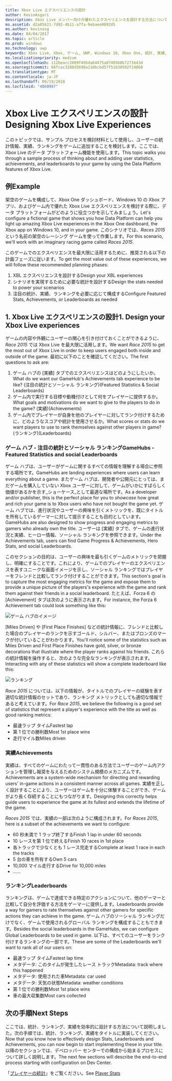 ```yaml
---
title: Xbox Live エクスペリエンスの設計
author: KevinAsgari
description: Xbox Live メンバー向けの優れたエクスペリエンスを設計する方法について説明します。そのためには、タイトルに関連するプレイヤーの統計、ランキング、実績についての計画を立てます。
ms.assetid: d2a85621-7d02-4b11-a7fa-9ebaee0092d5
ms.author: kevinasg
ms.date: 04/04/2017
ms.topic: article
ms.prod: windows
ms.technology: uwp
keywords: Xbox Live, Xbox, ゲーム, UWP, Windows 10, Xbox One, 統計, 実績, ランキング, 設計
ms.localizationpriority: medium
ms.openlocfilehash: 112beacc2009f495da64475a0740560b7271b43d
ms.sourcegitcommit: 68fcac3288d5698a13dbcbd57f51b30592f24860
ms.translationtype: MT
ms.contentlocale: ja-JP
ms.lasthandoff: 09/19/2018
ms.locfileid: "4060987"
---
```

# <a name="designing-xbox-live-experiences"></a><span data-ttu-id="e3a98-104">Xbox Live エクスペリエンスの設計</span><span class="sxs-lookup"><span data-stu-id="e3a98-104">Designing Xbox Live Experiences</span></span>

<span data-ttu-id="e3a98-105">このトピックでは、サンプル プロセスを検討材料として使用し、ユーザーの統計情報、実績、ランキングをゲームに追加することを検討します。ここでは、Xbox Live のデータ プラットフォーム機能を使用します。</span><span class="sxs-lookup"><span data-stu-id="e3a98-105">This topic walks you through a sample process of thinking about and adding user statistics, achievements, and leaderboards to your game by using the Data Platform features of Xbox Live.</span></span>

## <a name="example"></a><span data-ttu-id="e3a98-106">例</span><span class="sxs-lookup"><span data-stu-id="e3a98-106">Example</span></span>
<span data-ttu-id="e3a98-107">架空のゲームを構成して、Xbox One ダッシュボード、Windows 10 の Xbox アプリ、およびゲーム内で優れた Xbox Live エクスペリエンスを検討する際に、データ プラットフォームがどのように役立つかを示してみましょう。</span><span class="sxs-lookup"><span data-stu-id="e3a98-107">Let's configure a fictional game that shows you how Data Platform can help you light up amazing Xbox Live experiences in the Xbox One dashboard, the Xbox app on Windows 10, and in your game.</span></span> <span data-ttu-id="e3a98-108">このシナリオでは、_Races 2015_ という名前の架空のレーシング ゲームを使って作業します。</span><span class="sxs-lookup"><span data-stu-id="e3a98-108">For this scenario, we'll work with an imaginary racing game called _Races 2015_.</span></span>

<span data-ttu-id="e3a98-109">このゲームでのエクスペリエンスを最大限に活用するために、推奨される以下の計画フェーズに従います。</span><span class="sxs-lookup"><span data-stu-id="e3a98-109">To get the most value out of these experiences, we will follow these recommended planning phases:</span></span>
1. <span data-ttu-id="e3a98-110">XBL エクスペリエンスを設計する</span><span class="sxs-lookup"><span data-stu-id="e3a98-110">Design your XBL experiences</span></span>
2. <span data-ttu-id="e3a98-111">シナリオを実現するために必要な統計を設計する</span><span class="sxs-lookup"><span data-stu-id="e3a98-111">Design the stats needed to power your scenarios</span></span>
3. <span data-ttu-id="e3a98-112">注目の統計、実績、ランキングを必要に応じて構成する</span><span class="sxs-lookup"><span data-stu-id="e3a98-112">Configure Featured Stats, Achievements, or Leaderboards as needed</span></span>


## <a name="1-design-your-xbox-live-experiences"></a><span data-ttu-id="e3a98-113">1. Xbox Live エクスペリエンスの設計</span><span class="sxs-lookup"><span data-stu-id="e3a98-113">1. Design your Xbox Live experiences</span></span>
<span data-ttu-id="e3a98-114">ゲームの内容や外観にユーザーの関心を引き付けておくことができるように、_Race 2015_ では Xbox Live を最大限に活用します。</span><span class="sxs-lookup"><span data-stu-id="e3a98-114">We want _Race 2015_ to get the most out of Xbox Live in order to keep users engaged both inside and outside of the game.</span></span> <span data-ttu-id="e3a98-115">最初に以下のことを確認してください。</span><span class="sxs-lookup"><span data-stu-id="e3a98-115">The first questions to ask are:</span></span>

1. <span data-ttu-id="e3a98-116">ゲーム ハブの [実績] タブでのエクスペリエンスはどのようにしたいか。</span><span class="sxs-lookup"><span data-stu-id="e3a98-116">What do we want our GameHub's Achievements tab experience to be like?</span></span> <span data-ttu-id="e3a98-117">(注目の統計とソーシャル ランキング)</span><span class="sxs-lookup"><span data-stu-id="e3a98-117">(Featured Statistics & Social Leaderboards)</span></span>
2. <span data-ttu-id="e3a98-118">ゲーム内で実行する目標や動機付けとして何をプレイヤーに提供するか。</span><span class="sxs-lookup"><span data-stu-id="e3a98-118">What goals and motivations do we want to give to the players to do in the game?</span></span> <span data-ttu-id="e3a98-119">(実績)</span><span class="sxs-lookup"><span data-stu-id="e3a98-119">(Achievements)</span></span>
3. <span data-ttu-id="e3a98-120">ゲーム内でプレイヤーが自身を他のプレイヤーに対してランク付けするために、どのようなスコアや統計を使用させるか。</span><span class="sxs-lookup"><span data-stu-id="e3a98-120">What scores or stats do we want players to use to rank themselves against other players in game?</span></span> <span data-ttu-id="e3a98-121">(ランキング)</span><span class="sxs-lookup"><span data-stu-id="e3a98-121">(Leaderboards)</span></span>


### <a name="gamehubs---featured-statistics-and-social-leaderboards"></a><span data-ttu-id="e3a98-122">ゲーム ハブ - 注目の統計とソーシャル ランキング</span><span class="sxs-lookup"><span data-stu-id="e3a98-122">GameHubs - Featured Statistics and social Leaderboards</span></span>
<span data-ttu-id="e3a98-123">ゲーム ハブは、ユーザーがゲームに関するすべての情報を理解する場合に参照する場所です。</span><span class="sxs-lookup"><span data-stu-id="e3a98-123">GameHubs are landing experiences where users can learn everything about a game.</span></span> <span data-ttu-id="e3a98-124">またゲーム ハブは、開発者や公開元にとっては、まだゲームを購入していない Xbox ユーザーに対して、ゲームがいかにすばらしく価値があるかを示す_ショーケース_として最適な場所です。</span><span class="sxs-lookup"><span data-stu-id="e3a98-124">As a developer and/or publisher, this is the perfect place for you to _showcase_ how great and rich your game is to Xbox users who have not bought the game yet.</span></span> <span data-ttu-id="e3a98-125">ゲーム ハブでは、進行状況やユーザーの興味を引くメトリックを、既にタイトルを所有しているゲーマーに対して提示することも目的としています。</span><span class="sxs-lookup"><span data-stu-id="e3a98-125">GameHubs are also designed to show progress and engaging metrics to gamers who already own the title.</span></span> <span data-ttu-id="e3a98-126">ユーザーは [実績] タブで、ゲームの進行状況と実績、ヒーロー情報、ソーシャル ランキングを参照できます。</span><span class="sxs-lookup"><span data-stu-id="e3a98-126">Under the Achievements tab, users can find Game Progress & Achievements, Hero Stats, and social Leaderboards.</span></span>

<span data-ttu-id="e3a98-127">このセクションの目的は、ユーザーの興味を最も引くゲームのメトリックを把握し、明確にすることです。これにより、ゲームでのプレイヤーのエクスペリエンスを表すユニークな画面イメージを示し、ソーシャル ランキングではプレイヤーをフレンドと比較してランク付けすることができます。</span><span class="sxs-lookup"><span data-stu-id="e3a98-127">This section's goal is to capture the most engaging metrics for the game and expose them to provide a unique picture of the players's experience with the game and rank them against their friends in a social leaderboard.</span></span> <span data-ttu-id="e3a98-128">たとえば、Forza 6 の [Achievement] タブは次のように表示されます。</span><span class="sxs-lookup"><span data-stu-id="e3a98-128">For instance, the Forza 6 Achievement tab could look something like this:</span></span>

![ゲーム ハブのイメージ](../images/omega/forza_gamehub.png)


<span data-ttu-id="e3a98-130">[Miles Driven] や [First Place Finishes] などの統計情報に、フレンドと比較した場合のプレイヤーのランクを示すゴールド、シルバー、またはブロンズのマークが付いていることがわかります。</span><span class="sxs-lookup"><span data-stu-id="e3a98-130">You'll notice some of the statistics such as Miles Driven and First Place Finishes have gold, silver, or bronze decorations that illustrate where the player ranks against his friends.</span></span> <span data-ttu-id="e3a98-131">これらの統計情報を操作すると、次のような完全なランキングが表示されます。</span><span class="sxs-lookup"><span data-stu-id="e3a98-131">Interacting with any of these statistics will show a complete leaderboard like this:</span></span>

![ランキング](../images/omega/progress_gamehub_lb.png)

 <span data-ttu-id="e3a98-133">_Race 2015_ については、以下の情報が、タイトルでのプレイヤーの経験を表す適切な統計情報のセットであり、ランキング メトリックとしても適切な情報であると考えています。</span><span class="sxs-lookup"><span data-stu-id="e3a98-133">For _Race 2015_, we believe the following is a good set of statistics that represent a player's experience with the title as well as good ranking metrics:</span></span>
 * <span data-ttu-id="e3a98-134">最速ラップ タイム</span><span class="sxs-lookup"><span data-stu-id="e3a98-134">Fastest lap</span></span>
 * <span data-ttu-id="e3a98-135">第 1 位での勝利数</span><span class="sxs-lookup"><span data-stu-id="e3a98-135">Most 1st place wins</span></span>
 * <span data-ttu-id="e3a98-136">走行マイル数</span><span class="sxs-lookup"><span data-stu-id="e3a98-136">Miles driven</span></span>


### <a name="achievements"></a><span data-ttu-id="e3a98-137">実績</span><span class="sxs-lookup"><span data-stu-id="e3a98-137">Achievements</span></span>
<span data-ttu-id="e3a98-138">実績は、すべてのゲームにわたって一貫性のある方法でユーザーのゲーム内アクションを管理し報奨を与えるためのシステム規模のメカニズムです。</span><span class="sxs-lookup"><span data-stu-id="e3a98-138">Achievements are a system-wide mechanism for directing and rewarding users' in-game actions in a consistent manner across all games.</span></span> <span data-ttu-id="e3a98-139">実績を正しく設計することにより、ユーザーはゲームを十分に体験することができ、ゲームがより長く存続することにもつながります。</span><span class="sxs-lookup"><span data-stu-id="e3a98-139">Designing this correctly helps guide users to experience the game at its fullest and extends the lifetime of the game.</span></span>

<span data-ttu-id="e3a98-140">_Races 2015_ では、実績の一部は次のように構成されます。</span><span class="sxs-lookup"><span data-stu-id="e3a98-140">For _Races 2015_, here is a subset of the achievements we want to configure:</span></span>
* <span data-ttu-id="e3a98-141">60 秒未満で 1 ラップ終了する</span><span class="sxs-lookup"><span data-stu-id="e3a98-141">Finish 1 lap in under 60 seconds</span></span>
* <span data-ttu-id="e3a98-142">10 レースを第 1 位で終える</span><span class="sxs-lookup"><span data-stu-id="e3a98-142">Finish 10 races in 1st place</span></span>
* <span data-ttu-id="e3a98-143">各トラックで少なくとも 1 レース完走する</span><span class="sxs-lookup"><span data-stu-id="e3a98-143">Complete at least 1 race in each the tracks</span></span>
* <span data-ttu-id="e3a98-144">5 台の車を所有する</span><span class="sxs-lookup"><span data-stu-id="e3a98-144">Own 5 cars</span></span>
* <span data-ttu-id="e3a98-145">10,000 マイル走行する</span><span class="sxs-lookup"><span data-stu-id="e3a98-145">Drive for 10,000 miles</span></span>
* <span data-ttu-id="e3a98-146">...</span><span class="sxs-lookup"><span data-stu-id="e3a98-146">...</span></span>


###  <a name="leaderboards"></a><span data-ttu-id="e3a98-147">ランキング</span><span class="sxs-lookup"><span data-stu-id="e3a98-147">Leaderboards</span></span>
<span data-ttu-id="e3a98-148">ランキングは、ゲームで達成できる特定のアクションについて、他のゲーマーと比較して自分を評価する方法をゲーマーに提供します。</span><span class="sxs-lookup"><span data-stu-id="e3a98-148">Leaderboards provide a way for gamers to rate themselves against other gamers for specific actions they can achieve in the game.</span></span> <span data-ttu-id="e3a98-149">ゲーム ハブのソーシャル ランキングだけでなく、ゲームで使用されるグローバル ランキングを構成することもできます。</span><span class="sxs-lookup"><span data-stu-id="e3a98-149">Besides the social leaderboards in the GameHubs, we can configure Global Leaderboards to be used in game.</span></span> <span data-ttu-id="e3a98-150">以下は、すべてのユーザーをランク付けするランキングの一部です。</span><span class="sxs-lookup"><span data-stu-id="e3a98-150">These are some of the Leaderboards we'll want to rank all of our users on:</span></span>

* <span data-ttu-id="e3a98-151">最速ラップ タイム</span><span class="sxs-lookup"><span data-stu-id="e3a98-151">Fastest lap time</span></span>
 * <span data-ttu-id="e3a98-152">メタデータ: このタイムが発生したレース トラック</span><span class="sxs-lookup"><span data-stu-id="e3a98-152">Metadata: track where this happened</span></span>
 * <span data-ttu-id="e3a98-153">メタデータ: 使用された車</span><span class="sxs-lookup"><span data-stu-id="e3a98-153">Metadata: car used</span></span>
 * <span data-ttu-id="e3a98-154">メタデータ: 天気の状態</span><span class="sxs-lookup"><span data-stu-id="e3a98-154">Metadata: weather conditions</span></span>
* <span data-ttu-id="e3a98-155">第 1 位での勝利数</span><span class="sxs-lookup"><span data-stu-id="e3a98-155">Most 1st place wins</span></span>
* <span data-ttu-id="e3a98-156">車の最大収集数</span><span class="sxs-lookup"><span data-stu-id="e3a98-156">Most cars collected</span></span>

## <a name="next-steps"></a><span data-ttu-id="e3a98-157">次の手順</span><span class="sxs-lookup"><span data-stu-id="e3a98-157">Next Steps</span></span>
<span data-ttu-id="e3a98-158">ここでは、統計、ランキング、実績を効率的に設計する方法について説明しました。次の手順では、統計、ランキング、実績をタイトルに実装してください。</span><span class="sxs-lookup"><span data-stu-id="e3a98-158">Now that you know how to effectively design Stats, Leaderboards and Achievements, you can now begin to start implementing these in your title.</span></span>  <span data-ttu-id="e3a98-159">以降のセクションでは、デベロッパー センターでの構成から始まるプロセスについて詳しく説明します。</span><span class="sxs-lookup"><span data-stu-id="e3a98-159">The next few sections will describe the end-to-end process starting with configuration on Dev Center.</span></span>

<span data-ttu-id="e3a98-160">「[プレイヤーの統計](../leaderboards-and-stats-2017/player-stats.md)」をご覧ください。</span><span class="sxs-lookup"><span data-stu-id="e3a98-160">See [Player Stats](../leaderboards-and-stats-2017/player-stats.md)</span></span>
